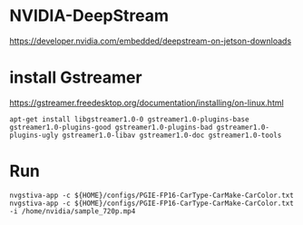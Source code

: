 # NVIDIA-DeepStream

https://developer.nvidia.com/embedded/deepstream-on-jetson-downloads

# install Gstreamer
https://gstreamer.freedesktop.org/documentation/installing/on-linux.html
```
apt-get install libgstreamer1.0-0 gstreamer1.0-plugins-base gstreamer1.0-plugins-good gstreamer1.0-plugins-bad gstreamer1.0-plugins-ugly gstreamer1.0-libav gstreamer1.0-doc gstreamer1.0-tools
```
# Run
```
nvgstiva-app -c ${HOME}/configs/PGIE-FP16-CarType-CarMake-CarColor.txt
nvgstiva-app -c ${HOME}/configs/PGIE-FP16-CarType-CarMake-CarColor.txt     -i /home/nvidia/sample_720p.mp4
```
